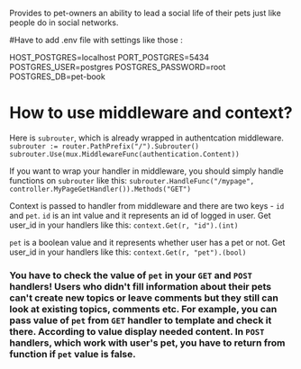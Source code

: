 Provides to pet-owners an ability to lead a social life of their pets just like people do in social networks.

#Have to add .env file with settings like those :

HOST_POSTGRES=localhost
PORT_POSTGRES=5434
POSTGRES_USER=postgres
POSTGRES_PASSWORD=root
POSTGRES_DB=pet-book

# How to use middleware and context?
Here is `subrouter`, which is already wrapped in authentcation middleware.
`subrouter := router.PathPrefix("/").Subrouter()
 subrouter.Use(mux.MiddlewareFunc(authentication.Content))`

If you want to wrap your handler in middleware, you should simply handle functions on `subrouter` like this:
`subrouter.HandleFunc("/mypage", controller.MyPageGetHandler()).Methods("GET")`

Context is passed to handler from middleware and there are two keys - `id` and `pet`. 
`id` is an int value and it represents an id of logged in user.
Get user_id in your handlers like this:
`context.Get(r, "id").(int)`

`pet` is a boolean value and it represents whether user has a pet or not.
Get user_id in your handlers like this:
`context.Get(r, "pet").(bool)`

### You have to check the value of `pet` in your `GET` and `POST` handlers! Users who didn't fill information about their pets can't create new topics or leave comments but they still can look at existing topics, comments etc. For example, you can pass value of `pet` from `GET` handler to template and check it there. According to value display needed content. In `POST` handlers, which work with user's pet, you have to return from function if `pet` value is false.